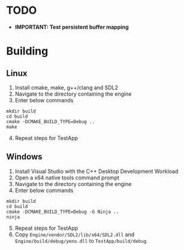 # TODO
- **IMPORTANT: Test persistent buffer mapping**

# Building
## Linux
1. Install cmake, make, g++/clang and SDL2
2. Navigate to the directory containing the engine
3. Enter below commands
```
mkdir build
cd build
cmake -DCMAKE_BUILD_TYPE=Debug ..
make
```
4. Repeat steps for TestApp


## Windows
1. Install Visual Studio with the C++ Desktop Development Workload
2. Open a x64 native tools command prompt
3. Navigate to the directory containing the engine
4. Enter below commands
```
mkdir build
cd build
cmake -DCMAKE_BUILD_TYPE=Debug -G Ninja ..
ninja
```
5. Repeat steps for TestApp
6. Copy `Engine/vendor/SDL2/lib/x64/SDL2.dll` and `Engine/build/debug/yeno.dll` to `TestApp/build/debug`
